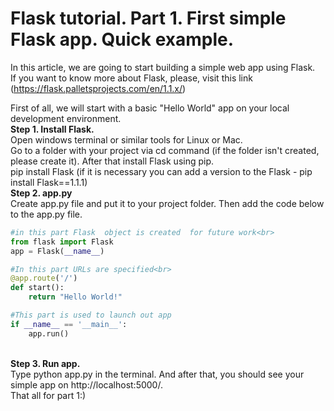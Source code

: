 # Flask tutorial. Part 1. First simple Flask app. Quick example. <br>
In this article, we are going to start building a simple web app using Flask. <br>
If you want to know more about Flask, please, visit this link (https://flask.palletsprojects.com/en/1.1.x/)<br>

First of all, we will start with a basic "Hello World" app on your local development environment.<br>
<b>Step 1. Install Flask.</b> <br>
Open windows terminal or similar tools for Linux or Mac.<br>
Go to a folder with your project via cd command (if the folder isn't created, please create it). After that install Flask using pip.<br>
pip install Flask (if it is necessary you can add a version to the Flask -  pip install Flask==1.1.1)<br>
<b>Step 2. app.py</b><br>
Create app.py file and put it to your project folder. Then add the code below to the app.py file.<br>
```python
#in this part Flask  object is created  for future work<br>
from flask import Flask
app = Flask(__name__)

#In this part URLs are specified<br>
@app.route('/')
def start():
    return "Hello World!"

#This part is used to launch out app
if __name__ == '__main__':
    app.run()
```
<br>
<b>Step 3. Run app.</b><br>
Type python app.py in the terminal. And after that, you should see your simple app on  http://localhost:5000/.<br>
That all for part 1:)<br>






